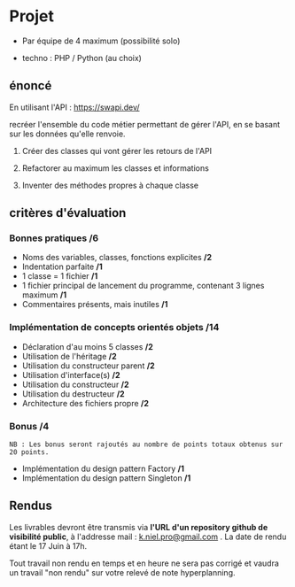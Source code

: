 # Projet

- Par équipe de 4 maximum (possibilité solo)

- techno : PHP / Python (au choix)

## énoncé

En utilisant l'API : https://swapi.dev/

recréer l'ensemble du code métier permettant de gérer l'API, en se basant sur les données qu'elle renvoie.

1. Créer des classes qui vont gérer les retours de l'API

2. Refactorer au maximum les classes et informations

3. Inventer des méthodes propres à chaque classe

## critères d'évaluation

### Bonnes pratiques __/6__
- Noms des variables, classes, fonctions explicites __/2__
- Indentation parfaite __/1__
- 1 classe = 1 fichier __/1__
- 1 fichier principal de lancement du programme, contenant 3 lignes maximum __/1__
- Commentaires présents, mais inutiles __/1__

### Implémentation de concepts orientés objets __/14__
- Déclaration d'au moins 5 classes __/2__
- Utilisation de l'héritage __/2__
- Utilisation du constructeur parent __/2__
- Utilisation d'interface(s) __/2__
- Utilisation du constructeur __/2__
- Utilisation du destructeur __/2__
- Architecture des fichiers propre __/2__

### Bonus /4
```
NB : Les bonus seront rajoutés au nombre de points totaux obtenus sur 20 points.
```
- Implémentation du design pattern Factory __/1__
- Implémentation du design pattern Singleton __/1__

## Rendus

Les livrables devront être transmis via __l'URL d'un repository github de visibilité public__, à l'addresse mail : k.niel.pro@gmail.com . La date de rendu étant le 17 Juin à 17h.

Tout travail non rendu en temps et en heure ne sera pas corrigé et vaudra un travail "non rendu" sur votre relevé de note hyperplanning.
